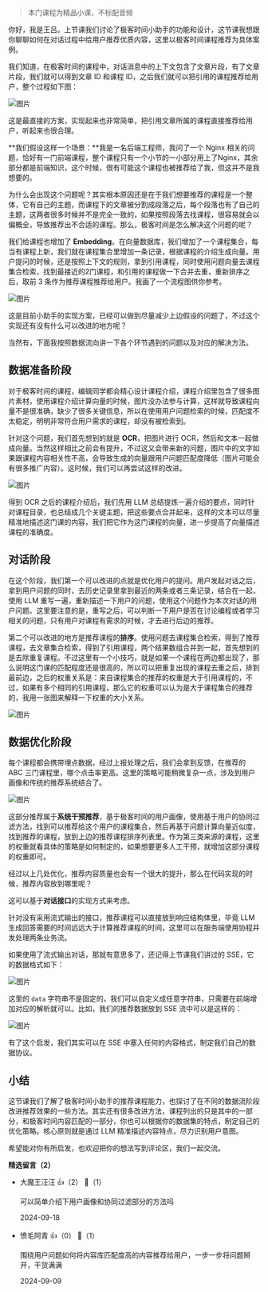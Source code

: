 > 本门课程为精品小课，不标配音频

你好，我是王吕。上节课我们讨论了极客时间小助手的功能和设计，这节课我想跟你聊聊如何在对话过程中给用户推荐优质内容，这里以极客时间课程推荐为具体案例。

我们知道，在极客时间的课程中，对话消息中的上下文包含了文章片段，有了文章片段，我们就可以得到文章 ID 和课程 ID，之后我们就可以把引用的课程推荐给用户，整个过程如下图：

![图片](https://static001.geekbang.org/resource/image/06/66/06ecbfa05727780c67d30dba13cb1066.jpeg?wh=1920x1080)

这是最直接的方案，实现起来也非常简单，把引用文章所属的课程直接推荐给用户，听起来也很合理。

**我们假设这样一个场景：**我是一名后端工程师，我问了一个 Nginx 相关的问题，恰好有一门前端课程，整个课程只有一个小节的一小部分用上了Nginx，其余部分都是前端知识，这个时候，很有可能这个课程也被推荐给了我，但这并不是我想要的。

为什么会出现这个问题呢？其实根本原因还是在于我们想要推荐的课程是一个整体，它有自己的主题，而课程下的文章被分割成段落之后，每个段落也有了自己的主题，这两者很多时候并不是完全一致的，如果按照段落去找课程，很容易就会以偏概全，导致推荐出不合适的课程。那么，极客时间是怎么解决这个问题的呢？

我们给课程也增加了 **Embedding**。在向量数据库，我们增加了一个课程集合，每当有课程上新，我们就在课程集合里增加一条记录，根据课程的介绍生成向量。用户提问的时候，还是按照上下文的规则，拿到引用课程，同时使用问题向量去课程集合检索，找到最接近的2门课程，和引用的课程做一下合并去重，重新排序之后，取前 3 条作为推荐课程推荐给用户。我画了一个流程图供你参考。

![图片](https://static001.geekbang.org/resource/image/62/34/62cb3d21d0ff73db1e9c9c4c05ae8a34.jpeg?wh=1920x1080)

这是目前小助手的实现方案，已经可以做到尽量减少上边假设的问题了，不过这个实现还有没有什么可以改进的地方呢？

当然有，下面我按照数据流向讲一下各个环节遇到的问题以及对应的解决方法。

## 数据准备阶段

对于极客时间的课程，编辑同学都会精心设计课程介绍，课程介绍里包含了很多图片素材，使用课程介绍计算向量的时候，图片没办法参与计算，这样就导致课程向量不是很准确，缺少了很多关键信息，所以在使用用户问题检索的时候，匹配度不太稳定，明明非常符合用户需求的课程，却没有被检索到。

针对这个问题，我们首先想到的就是 **OCR**，把图片进行 OCR，然后和文本一起做成向量。当然这样相比之前会有提升，不过这又会带来新的问题，图片中的文字如果跟课程内容相关性不高，会导致生成的向量跟用户问题匹配度降低（图片可能会有很多推广内容）。这时候，我们可以再尝试这样的改进。

![图片](https://static001.geekbang.org/resource/image/dd/e9/ddb01ec88ced8106c854eyyd2d99d9e9.jpeg?wh=1920x1080)

得到 OCR 之后的课程介绍后，我们先用 LLM 总结提炼一遍介绍的要点，同时针对课程目录，也总结成几个关键主题，把这些要点合并起来，这样的文本可以尽量精准地描述这门课的内容，我们把它作为这门课程的向量，进一步提高了向量描述课程的准确度。

## 对话阶段

在这个阶段，我们第一个可以改进的点就是优化用户的提问。用户发起对话之后，拿到用户问题的同时，去历史记录里拿到最近的两条或者三条记录，结合在一起，使用 LLM 重写一遍，重新描述一下用户的问题，使用这个问题作为本次对话的用户问题。这里要注意的是，重写之后，可以判断一下用户是否在讨论编程或者学习相关的问题，只有用户对课程有需求的时候，才去进行后边的推荐。

第二个可以改进的地方是推荐课程的**排序**。使用问题去课程集合检索，得到了推荐课程，去文章集合检索，得到了引用课程，两个结果数组合并到一起，首先想到的是去除重复课程。不过这里有一个小技巧，就是如果一个课程在两边都出现了，那么说明这门课的匹配程度还是很高的，所以可以把重复出现的课程去重之后，排到最前边，之后的权重关系是：来自课程集合的推荐的权重是大于引用课程的，不过，如果有多个相同的引用课程，那么它的权重可以认为是大于课程集合的推荐的，我用一张图来解释一下权重的大小关系。

![图片](https://static001.geekbang.org/resource/image/f4/e2/f4289819af552f39478a6fa439bbd1e2.jpeg?wh=1920x1080)

## 数据优化阶段

每个课程都会携带埋点数据，经过上报处理之后，我们会拿到反馈，在推荐的 ABC 三门课程里，哪个点击率更高。这里的策略可能稍微复杂一点，涉及到用户画像和传统的推荐系统结合了。

![图片](https://static001.geekbang.org/resource/image/ff/b8/fffd0936de608728aed48f0c808a2eb8.jpeg?wh=1920x1080)

这部分推荐属于**系统干预推荐**，基于极客时间的用户画像，使用基于用户的协同过滤方法，找到可以推荐给这个用户的课程集合，然后再基于问题计算向量近似度，找到推荐的课程，放到上边的推荐课程排序列表里。作为第三类来源的课程，这里的权重就看具体的策略是如何制定的，如果想要更多人工干预，就增加这部分课程的权重即可。

经过以上几处优化，推荐内容质量也会有一个很大的提升，那么在代码实现的时候，推荐内容放到哪里呢？

这可以基于**对话接口**的实现方式来考虑。

针对没有采用流式输出的接口，推荐课程可以直接放到响应结构体里，毕竟 LLM 生成回答需要的时间远远大于计算推荐课程的时间，这里可以在服务端使用协程并发处理两条业务流。

如果使用了流式输出对话，那就有意思多了，还记得上节课我们讲过的 SSE，它的数据格式如下：

![图片](https://static001.geekbang.org/resource/image/3b/80/3b744b3a9371877ddd226c17d91c3780.jpeg?wh=1920x1080)

这里的 `data` 字符串不是固定的，我们可以自定义成任意字符串，只需要在前端增加对应的解析就可以。比如，我们的推荐数据放到 SSE 流中可以是这样的：

![图片](https://static001.geekbang.org/resource/image/cc/d5/ccc162202863e079e09e9bed14b58dd5.jpeg?wh=1920x1080)

有了这个启发，我们其实可以在 SSE 中塞入任何的内容格式，制定我们自己的数据协议。

## 小结

这节课我们了解了极客时间小助手的推荐课程能力，也探讨了在不同的数据流阶段改进推荐效果的一些方法。其实还有很多改进方法，课程列出的只是其中的一部分，和极客时间内容匹配的一部分，你也可以根据你的数据集的特点，制定自己的优化策略。核心原则就是通过 LLM 精准描述内容特点，尽力识别用户意图。

希望能对你有所启发，也欢迎把你的想法写到评论区，我们一起交流。
<div><strong>精选留言（2）</strong></div><ul>
<li><span>大魔王汪汪</span> 👍（2） 💬（1）<p>可以简单介绍下用户画像和协同过滤部分的方法吗</p>2024-09-18</li><br/><li><span>愤毛阿青</span> 👍（0） 💬（1）<p>围绕用户问题如何将内容库匹配度高的内容推荐给用户，一步一步将问题掰开，干货满满</p>2024-09-09</li><br/>
</ul>